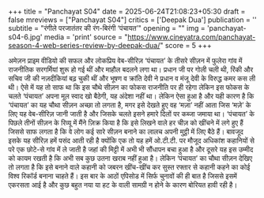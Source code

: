 +++
title = "Panchayat S04"
date = 2025-06-24T21:08:23+05:30
draft = false
mreviews = ["Panchayat S04"]
critics = ['Deepak Dua']
publication = ''
subtitle = "रंगीले परजातंतर की रंग-बिरंगी ‘पंचायत’"
opening = ""
img = 'panchayat-s04-6.jpg'
media = 'print'
source = "https://www.cineyatra.com/panchayat-season-4-web-series-review-by-deepak-dua/"
score = 5
+++

अमेज़न प्राइम वीडियो की सफल और लोकप्रिय वेब-सीरिज़ ‘पंचायत’ के तीसरे सीज़न में फुलेरा गांव में राजनीतिक सरगर्मियां शुरू हो गई थीं और माहौल बदलने लगा था। प्रधान जी पर गोली चली थी, रिंकी और सचिव जी की नज़दीकियां बढ़ चुकी थीं और भूषण व क्रांति देवी ने प्रधान व मंजू देवी के विरुद्ध कमर कस ली थी। ऐसे में यह तो साफ था कि इस चौथे सीज़न का फोकस राजनीति पर ही रहेगा लेकिन इस फोकस के चलते ‘पंचायत’ अपना मूल स्वाद खो बैठेगी, यह अंदेशा नहीं था। लेकिन ऐसा हुआ है और यही कारण है कि ‘पंचायत’ का यह चौथा सीज़न अच्छा तो लगता है, मगर इसे देखते हुए वह ‘मज़ा’ नहीं आता जिस ‘मज़े’ के लिए यह वेब-सीरिज़ जानी जाती है और जिसके चलते इसने हमारे दिलों पर कब्जा जमाया था। ‘पंचायत’ के पिछले तीनों सीज़न के रिव्यू में मैंने ज़िक्र किया है कि इसे लिखने वाले हर चीज़ को खींचने में लगे हुए हैं जिससे साफ लगता है कि वे लोग कई सारे सीज़न बनाने का लालच अपनी मुट्ठी में लिए बैठे हैं। बावजूद इसके यह सीरिज़ हमें पसंद आती रही है क्योंकि एक तो यह हमें ओ.टी.टी. पर मौजूद अधिकांश कहानियों से परे एक छोटे-से गांव में ले जाती है जहां की मिट्टी में अभी भी सौंधापन बचा हुआ है और दूसरे यह इस उम्मीद को कायम रखती है कि अभी सब कुछ उतना खराब नहीं हुआ है। लेकिन ‘पंचायत’ का चौथा सीज़न देखिए तो लगता है कि इसे बनाने वाले कहानी को जबरन खींच-खींच कर सुस्त रफ्तार से कहानी कहने का कोई विश्व रिकॉर्ड बनाना चाहते हैं। इस बार के आठों एपिसोड में सिर्फ चुनावों की ही बात है जिससे इसमें एकरसता आई है और कुछ बहुत नया या हट के वाली सामग्री न होने के कारण बोरियत हावी रही है।
